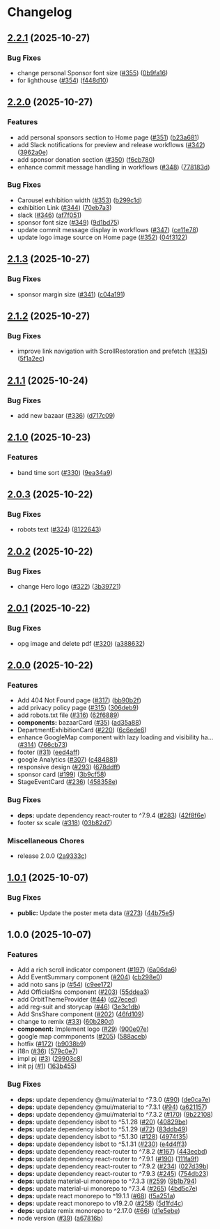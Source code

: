 # Changelog

## [2.2.1](https://github.com/suzuka-kosen-festa/2025-hp/compare/v2.2.0...v2.2.1) (2025-10-27)


### Bug Fixes

* change personal Sponsor font size ([#355](https://github.com/suzuka-kosen-festa/2025-hp/issues/355)) ([0b9fa16](https://github.com/suzuka-kosen-festa/2025-hp/commit/0b9fa166c9bb07973647d04731601d00a4032af4))
* for lighthouse ([#354](https://github.com/suzuka-kosen-festa/2025-hp/issues/354)) ([f448d10](https://github.com/suzuka-kosen-festa/2025-hp/commit/f448d103b56e8b0c2ab68f37c62c66b75cb2d0db))

## [2.2.0](https://github.com/suzuka-kosen-festa/2025-hp/compare/v2.1.3...v2.2.0) (2025-10-27)


### Features

* add personal sponsors section to Home page ([#351](https://github.com/suzuka-kosen-festa/2025-hp/issues/351)) ([b23a681](https://github.com/suzuka-kosen-festa/2025-hp/commit/b23a681425e441ee05eb33600d8362bd4f2fca2d))
* add Slack notifications for preview and release workflows ([#342](https://github.com/suzuka-kosen-festa/2025-hp/issues/342)) ([3962a0e](https://github.com/suzuka-kosen-festa/2025-hp/commit/3962a0e7f230bd6e0ec1fec871c2a872ec320ad7))
* add sponsor donation section ([#350](https://github.com/suzuka-kosen-festa/2025-hp/issues/350)) ([f6cb780](https://github.com/suzuka-kosen-festa/2025-hp/commit/f6cb7804646cbba8428ca68b6a219b6b34505e43))
* enhance commit message handling in workflows ([#348](https://github.com/suzuka-kosen-festa/2025-hp/issues/348)) ([778183d](https://github.com/suzuka-kosen-festa/2025-hp/commit/778183d97ddd1a18dd1df2edafc599ed88322ebb))


### Bug Fixes

* Carousel exhibition width ([#353](https://github.com/suzuka-kosen-festa/2025-hp/issues/353)) ([b299c1d](https://github.com/suzuka-kosen-festa/2025-hp/commit/b299c1d0e51e04b5c10fcd283d79686b39bcde95))
* exhibition Link ([#344](https://github.com/suzuka-kosen-festa/2025-hp/issues/344)) ([70eb7a3](https://github.com/suzuka-kosen-festa/2025-hp/commit/70eb7a3aa29f51bba4670f24b6dbd893139cda8a))
* slack ([#346](https://github.com/suzuka-kosen-festa/2025-hp/issues/346)) ([af7f051](https://github.com/suzuka-kosen-festa/2025-hp/commit/af7f051b560ded540cae53a78646e420c9f66c0d))
* sponsor font size ([#349](https://github.com/suzuka-kosen-festa/2025-hp/issues/349)) ([9d1bd75](https://github.com/suzuka-kosen-festa/2025-hp/commit/9d1bd751a7afc067919a49fefe5610fc8e6b715d))
* update commit message display in workflows ([#347](https://github.com/suzuka-kosen-festa/2025-hp/issues/347)) ([ce11e78](https://github.com/suzuka-kosen-festa/2025-hp/commit/ce11e78724168a3b51a576a23b57f2dfc8280fdf))
* update logo image source on Home page ([#352](https://github.com/suzuka-kosen-festa/2025-hp/issues/352)) ([04f3122](https://github.com/suzuka-kosen-festa/2025-hp/commit/04f31221d8b3e34e4353021c447688705cd3f60b))

## [2.1.3](https://github.com/suzuka-kosen-festa/2025-hp/compare/v2.1.2...v2.1.3) (2025-10-27)


### Bug Fixes

* sponsor margin size ([#341](https://github.com/suzuka-kosen-festa/2025-hp/issues/341)) ([c04a191](https://github.com/suzuka-kosen-festa/2025-hp/commit/c04a1912a78c2c1f6b846aa962358d5f63708e5a))

## [2.1.2](https://github.com/suzuka-kosen-festa/2025-hp/compare/v2.1.1...v2.1.2) (2025-10-27)


### Bug Fixes

* improve link navigation with ScrollRestoration and prefetch ([#335](https://github.com/suzuka-kosen-festa/2025-hp/issues/335)) ([5f1a2ec](https://github.com/suzuka-kosen-festa/2025-hp/commit/5f1a2ec78a6b3d369e017f48fc42050df12019b0))

## [2.1.1](https://github.com/suzuka-kosen-festa/2025-hp/compare/v2.1.0...v2.1.1) (2025-10-24)


### Bug Fixes

* add new bazaar ([#336](https://github.com/suzuka-kosen-festa/2025-hp/issues/336)) ([d717c09](https://github.com/suzuka-kosen-festa/2025-hp/commit/d717c090b18bbbfb8fb99708278c2ac7056b17f8))

## [2.1.0](https://github.com/suzuka-kosen-festa/2025-hp/compare/v2.0.3...v2.1.0) (2025-10-23)


### Features

* band time sort ([#330](https://github.com/suzuka-kosen-festa/2025-hp/issues/330)) ([9ea34a9](https://github.com/suzuka-kosen-festa/2025-hp/commit/9ea34a9a4303676ade912e98a5f4c0d8a762df6b))

## [2.0.3](https://github.com/suzuka-kosen-festa/2025-hp/compare/v2.0.2...v2.0.3) (2025-10-22)


### Bug Fixes

* robots text ([#324](https://github.com/suzuka-kosen-festa/2025-hp/issues/324)) ([8122643](https://github.com/suzuka-kosen-festa/2025-hp/commit/812264373b08bfc1e3b2d2579be70ec3a752c7ef))

## [2.0.2](https://github.com/suzuka-kosen-festa/2025-hp/compare/v2.0.1...v2.0.2) (2025-10-22)


### Bug Fixes

* change Hero logo ([#322](https://github.com/suzuka-kosen-festa/2025-hp/issues/322)) ([3b39721](https://github.com/suzuka-kosen-festa/2025-hp/commit/3b397214ec8f0561feb559ebad5fbb26e86639c7))

## [2.0.1](https://github.com/suzuka-kosen-festa/2025-hp/compare/v2.0.0...v2.0.1) (2025-10-22)


### Bug Fixes

* opg image and delete pdf ([#320](https://github.com/suzuka-kosen-festa/2025-hp/issues/320)) ([a388632](https://github.com/suzuka-kosen-festa/2025-hp/commit/a38863251a1c3da828d509f874fc801070ad8240))

## [2.0.0](https://github.com/suzuka-kosen-festa/2025-hp/compare/v1.0.1...v2.0.0) (2025-10-22)


### Features

* Add 404 Not Found page  ([#317](https://github.com/suzuka-kosen-festa/2025-hp/issues/317)) ([bb90b2f](https://github.com/suzuka-kosen-festa/2025-hp/commit/bb90b2f163a3fcaa881ffc77a74d039dc4d7b75c))
* add privacy policy page ([#315](https://github.com/suzuka-kosen-festa/2025-hp/issues/315)) ([306deb9](https://github.com/suzuka-kosen-festa/2025-hp/commit/306deb99c5d189a64c1b6221c2410b2972143288))
* add robots.txt file ([#316](https://github.com/suzuka-kosen-festa/2025-hp/issues/316)) ([62f6889](https://github.com/suzuka-kosen-festa/2025-hp/commit/62f6889dc491e966e24eb06296f38d739924828f))
* **components:** bazaarCard ([#35](https://github.com/suzuka-kosen-festa/2025-hp/issues/35)) ([ad35a88](https://github.com/suzuka-kosen-festa/2025-hp/commit/ad35a88b7bc83da12fba72f0c422685c7901df59))
* DepartmentExhibitionCard ([#220](https://github.com/suzuka-kosen-festa/2025-hp/issues/220)) ([6c6ede6](https://github.com/suzuka-kosen-festa/2025-hp/commit/6c6ede619e2123c4903405675516c81ee6ea82ce))
* enhance GoogleMap component with lazy loading and visibility ha… ([#314](https://github.com/suzuka-kosen-festa/2025-hp/issues/314)) ([766cb73](https://github.com/suzuka-kosen-festa/2025-hp/commit/766cb73a911cecc3b628222122388709730e4124))
* footer ([#31](https://github.com/suzuka-kosen-festa/2025-hp/issues/31)) ([eed4aff](https://github.com/suzuka-kosen-festa/2025-hp/commit/eed4affefc6779209c1400624a484d8086a6c2f8))
* google Analytics ([#307](https://github.com/suzuka-kosen-festa/2025-hp/issues/307)) ([c484881](https://github.com/suzuka-kosen-festa/2025-hp/commit/c4848816f3164724883e4cc2ff07dbbbd9b51163))
* responsive design ([#293](https://github.com/suzuka-kosen-festa/2025-hp/issues/293)) ([678ddff](https://github.com/suzuka-kosen-festa/2025-hp/commit/678ddff6fd7c2fb53980acb1653030f1a2147f89))
* sponsor card ([#199](https://github.com/suzuka-kosen-festa/2025-hp/issues/199)) ([3b9cf58](https://github.com/suzuka-kosen-festa/2025-hp/commit/3b9cf58f4b1695cca448301581f78a1486dcfa8d))
* StageEventCard ([#236](https://github.com/suzuka-kosen-festa/2025-hp/issues/236)) ([458358e](https://github.com/suzuka-kosen-festa/2025-hp/commit/458358e7d54ee0d4ccb1951c08bd6e401583acef))


### Bug Fixes

* **deps:** update dependency react-router to ^7.9.4 ([#283](https://github.com/suzuka-kosen-festa/2025-hp/issues/283)) ([42f8f6e](https://github.com/suzuka-kosen-festa/2025-hp/commit/42f8f6ed0ab9cb4a81295d11c4792e7db65f6c9f))
* footer sx scale ([#318](https://github.com/suzuka-kosen-festa/2025-hp/issues/318)) ([03b82d7](https://github.com/suzuka-kosen-festa/2025-hp/commit/03b82d7bcf2ecf52879fcdcac11518ed7a2da5fa))


### Miscellaneous Chores

* release 2.0.0 ([2a9333c](https://github.com/suzuka-kosen-festa/2025-hp/commit/2a9333cc3d288c331227cee9de22d0f5a5f1fb34))

## [1.0.1](https://github.com/suzuka-kosen-festa/2025-hp/compare/v1.0.0...v1.0.1) (2025-10-07)


### Bug Fixes

* **public:** Update the poster meta data ([#273](https://github.com/suzuka-kosen-festa/2025-hp/issues/273)) ([44b75e5](https://github.com/suzuka-kosen-festa/2025-hp/commit/44b75e5795bc1dbb418bb0d94f0ec21f47a90a0d))

## 1.0.0 (2025-10-07)


### Features

* Add a rich scroll indicator component ([#197](https://github.com/suzuka-kosen-festa/2025-hp/issues/197)) ([6a06da6](https://github.com/suzuka-kosen-festa/2025-hp/commit/6a06da6b5d6c309d1f949ae1d907e4621142787d))
* Add EventSummary component ([#204](https://github.com/suzuka-kosen-festa/2025-hp/issues/204)) ([cb298e0](https://github.com/suzuka-kosen-festa/2025-hp/commit/cb298e08eb1b05f8adebc2ad726bff5f55e16c28))
* add noto sans jp ([#54](https://github.com/suzuka-kosen-festa/2025-hp/issues/54)) ([c9ee172](https://github.com/suzuka-kosen-festa/2025-hp/commit/c9ee1725f8a2cdf350220f402aab506253fa63cf))
* Add OfficialSns component ([#203](https://github.com/suzuka-kosen-festa/2025-hp/issues/203)) ([55ddea3](https://github.com/suzuka-kosen-festa/2025-hp/commit/55ddea3bcde39b8133eea754e316e9ef5dd9e4dc))
* add OrbitThemeProvider ([#44](https://github.com/suzuka-kosen-festa/2025-hp/issues/44)) ([d27eced](https://github.com/suzuka-kosen-festa/2025-hp/commit/d27eceddfe2119b9ef5b07200938665cab3d3faa))
* add reg-suit and storycap ([#46](https://github.com/suzuka-kosen-festa/2025-hp/issues/46)) ([3e3c1db](https://github.com/suzuka-kosen-festa/2025-hp/commit/3e3c1dbc03d10e1a2c143a7dfd9d9554c4aacbd8))
* Add SnsShare component ([#202](https://github.com/suzuka-kosen-festa/2025-hp/issues/202)) ([46fd109](https://github.com/suzuka-kosen-festa/2025-hp/commit/46fd109f0e3bfc9144e8cd4c8537106f1ddf21d4))
* change to remix ([#33](https://github.com/suzuka-kosen-festa/2025-hp/issues/33)) ([60b280d](https://github.com/suzuka-kosen-festa/2025-hp/commit/60b280d06e5b84719776855961bba1f2184a01d1))
* **component:** Implement logo ([#29](https://github.com/suzuka-kosen-festa/2025-hp/issues/29)) ([900e07e](https://github.com/suzuka-kosen-festa/2025-hp/commit/900e07ecb921f6dcb6ad924fde87c5dfe81ce310))
* google map commponents ([#205](https://github.com/suzuka-kosen-festa/2025-hp/issues/205)) ([588aceb](https://github.com/suzuka-kosen-festa/2025-hp/commit/588aceb3099eb5ee2daf5bab56d4579492892d24))
* hotfix ([#172](https://github.com/suzuka-kosen-festa/2025-hp/issues/172)) ([b9038b9](https://github.com/suzuka-kosen-festa/2025-hp/commit/b9038b92cb624e3c6e36d9f99ab85c5f9e31b578))
* i18n ([#36](https://github.com/suzuka-kosen-festa/2025-hp/issues/36)) ([579c0e7](https://github.com/suzuka-kosen-festa/2025-hp/commit/579c0e7971d217ccc11d453db88d73a8c72e2f99))
* impl pj ([#3](https://github.com/suzuka-kosen-festa/2025-hp/issues/3)) ([29903c8](https://github.com/suzuka-kosen-festa/2025-hp/commit/29903c8ebfbeecbaa71400f41140ba33dd022e42))
* init pj ([#1](https://github.com/suzuka-kosen-festa/2025-hp/issues/1)) ([163b455](https://github.com/suzuka-kosen-festa/2025-hp/commit/163b455327474e3fe03412c0dad6593833dd55c1))


### Bug Fixes

* **deps:** update dependency @mui/material to ^7.3.0 ([#90](https://github.com/suzuka-kosen-festa/2025-hp/issues/90)) ([de0ca7e](https://github.com/suzuka-kosen-festa/2025-hp/commit/de0ca7ef294e571a51bd9cb36002d0e8e62e7072))
* **deps:** update dependency @mui/material to ^7.3.1 ([#94](https://github.com/suzuka-kosen-festa/2025-hp/issues/94)) ([a621157](https://github.com/suzuka-kosen-festa/2025-hp/commit/a621157ad58235434266f3630fa0afb716b5957c))
* **deps:** update dependency @mui/material to ^7.3.2 ([#170](https://github.com/suzuka-kosen-festa/2025-hp/issues/170)) ([9b22108](https://github.com/suzuka-kosen-festa/2025-hp/commit/9b2210889b8a3b717fefa3d2b38381ef016a6d93))
* **deps:** update dependency isbot to ^5.1.28 ([#20](https://github.com/suzuka-kosen-festa/2025-hp/issues/20)) ([40829be](https://github.com/suzuka-kosen-festa/2025-hp/commit/40829be5ca047e82fcc10f43133124cbf921b97e))
* **deps:** update dependency isbot to ^5.1.29 ([#72](https://github.com/suzuka-kosen-festa/2025-hp/issues/72)) ([83ddb49](https://github.com/suzuka-kosen-festa/2025-hp/commit/83ddb4964e5c11518afca462d1c9af4440e16e6a))
* **deps:** update dependency isbot to ^5.1.30 ([#128](https://github.com/suzuka-kosen-festa/2025-hp/issues/128)) ([4974f35](https://github.com/suzuka-kosen-festa/2025-hp/commit/4974f355752dc8badcea4d2af7c6dc55218bd90c))
* **deps:** update dependency isbot to ^5.1.31 ([#230](https://github.com/suzuka-kosen-festa/2025-hp/issues/230)) ([e4d4ff3](https://github.com/suzuka-kosen-festa/2025-hp/commit/e4d4ff31cee4e3b7c9605af48adfb1b868d9f63b))
* **deps:** update dependency react-router to ^7.8.2 ([#167](https://github.com/suzuka-kosen-festa/2025-hp/issues/167)) ([443ecbd](https://github.com/suzuka-kosen-festa/2025-hp/commit/443ecbd4f72262fc2193b58abacecf07fad8087b))
* **deps:** update dependency react-router to ^7.9.1 ([#190](https://github.com/suzuka-kosen-festa/2025-hp/issues/190)) ([111fa9f](https://github.com/suzuka-kosen-festa/2025-hp/commit/111fa9f77b37e635d0c379421069eeaa172e5407))
* **deps:** update dependency react-router to ^7.9.2 ([#234](https://github.com/suzuka-kosen-festa/2025-hp/issues/234)) ([027d39b](https://github.com/suzuka-kosen-festa/2025-hp/commit/027d39b35614c891423b32bd87dd72662d11d57b))
* **deps:** update dependency react-router to ^7.9.3 ([#245](https://github.com/suzuka-kosen-festa/2025-hp/issues/245)) ([754db23](https://github.com/suzuka-kosen-festa/2025-hp/commit/754db2371379025743c82b6e0eeb2d899fe2f674))
* **deps:** update material-ui monorepo to ^7.3.3 ([#259](https://github.com/suzuka-kosen-festa/2025-hp/issues/259)) ([9b1b794](https://github.com/suzuka-kosen-festa/2025-hp/commit/9b1b794edaba2665b7d40ba546765ec732a83414))
* **deps:** update material-ui monorepo to ^7.3.4 ([#265](https://github.com/suzuka-kosen-festa/2025-hp/issues/265)) ([4bd5c7e](https://github.com/suzuka-kosen-festa/2025-hp/commit/4bd5c7ebd5ca5f0aeeaa23cf4b91d986c1b7b4a1))
* **deps:** update react monorepo to ^19.1.1 ([#68](https://github.com/suzuka-kosen-festa/2025-hp/issues/68)) ([f5a251a](https://github.com/suzuka-kosen-festa/2025-hp/commit/f5a251a5178537e4a1fca978d79a5cad32af478d))
* **deps:** update react monorepo to v19.2.0 ([#258](https://github.com/suzuka-kosen-festa/2025-hp/issues/258)) ([5d1fd4c](https://github.com/suzuka-kosen-festa/2025-hp/commit/5d1fd4c68056a648fe6f4f6570985a88adfd816d))
* **deps:** update remix monorepo to ^2.17.0 ([#66](https://github.com/suzuka-kosen-festa/2025-hp/issues/66)) ([d1e5ebe](https://github.com/suzuka-kosen-festa/2025-hp/commit/d1e5ebe2b968f20b57724804832509f1bf11fd71))
* node version ([#39](https://github.com/suzuka-kosen-festa/2025-hp/issues/39)) ([a67816b](https://github.com/suzuka-kosen-festa/2025-hp/commit/a67816bf29e8ffef85e43101986f23ebd95d28db))
